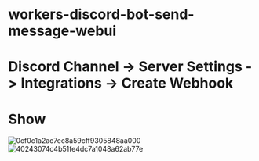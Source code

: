 # workers-discord-bot-send-message-webui
# Discord Channel -> Server Settings -> Integrations -> Create Webhook
# Show
![0cf0c1a2ac7ec8a59cff9305848aa000](https://github.com/user-attachments/assets/7fe4e7d5-c3b2-4c38-91e1-cc3562200f49)
![40243074c4b51fe4dc7a1048a62ab77e](https://github.com/user-attachments/assets/6f01c621-ae61-46fe-9767-14a4e1a79907)

